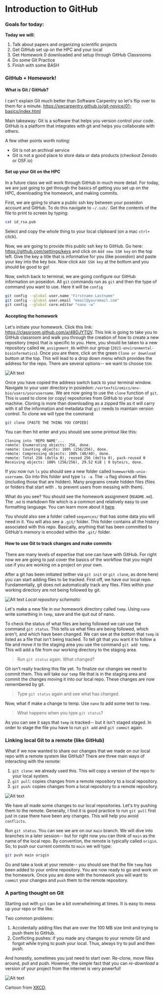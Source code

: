 # Introduction to GitHub

### Goals for today: 
**Today we will:**
1. Talk about papers and organizing scientific projects
1. Get GitHub set up on the HPC and your local
2. Get Homework 0 downloaded and setup through GitHub Classrooms
3. Do some Git Practice
4. Finish with some BASH

### GitHub + Homework! 
#### What is Git / GitHub? 
I can't explain Git much better than Software Carpentry so let's flip over to them for a minute. https://swcarpentry.github.io/git-novice/01-basics/index.html

Main takeaway:  Git is a software that helps you version control your code. GitHub is a platform that integrates with git and helps you collaborate with others. 

A few other points worth noting: 
- Git is not an archival service
- Git is not a good place to store data or data products (checkout Zenodo or OSF.io)

#### Set up your Git on the HPC
In a future class we will work through GitHub in much more detail. For today, we are just going to get through the basics of getting you set up on the HPC,  downloading the homework, and making commits. 

First, we are going to share a public ssh key between your poseidon account and GitHub. To do this navigate to `~/.ssh/`. Get the contents of the file to print to screen by typing: 

```bash
cat id_rsa.pub
```
Select and copy the whole thing to your local clipboard (on a mac `ctrl+` click). 

Now, we are going to provide this public ssh key to GitHub. Go here: https://github.com/settings/keys and click on `Add new SSH key` on the top left. Give the key a title that is informative for you (like poseidon) and paste your key into the key box. Now click `Add SSH key` at the bottom and you should be good to go!

Now, switch back to terminal, we are going configure our GitHub information on poseidon. All `git` commands run as `git` and then the type of command you want to use. Here it will be `config`

```bash
git config --global user.name "Firstname Lastname" 
git config --global user.email "email@youremail.com"
git config --global core.editor "nano -w"
```

#### Accepting the homework
Let's initiate your homework. Click this link: https://classroom.github.com/a/48DJYTQV. This link is going to take you to GitHub classroom and walk you through the creation of how to create a new repository (repo) that is specific to you. Here, you should be taken to a new repository called `HW_assignment_0b` within our group (`2021-environmental-bioinformatics`). Once you are there, click on the green `Clone or download` buttom at the top. This will lead to a drop down menu which provides the address for the repo. There are several options-- we want to choose `SSH`.  

![Alt text](images/repo-example.png)

Once you have copied the address switch back to your terminal window. Navigate to your user directory in posiedon: `/vortexfs1/omics/env-bio/users/yourusername`. We are now going to use the `clone` function of `git`. This is used to clone (or copy) repositories from GitHub to your local machine. Cloning is more than downloading as a zipped file as it will carry with it all the information and metadata that `git` needs to maintain version control. To clone we will type the command: 

```bash
git clone [PASTE THE THING YOU COPIED]
```  
You can then hit enter and you should see some printout like this: 

```
Cloning into 'REPO NAME'...
remote: Enumerating objects: 256, done.
remote: Counting objects: 100% (256/256), done.
remote: Compressing objects: 100% (40/40), done.
remote: Total 256 (delta 0), reused 256 (delta 0), pack-reused 0
Receiving objects: 100% (256/256), 29.52 KiB | 0 bytes/s, done.
```

If you now run `ls` you should see a new folder called `homework0b-unix-username`. Go into this folder and type `ls -a`.  The `-a` flag shows all files (including those that are hidden). Many programs create hidden files (files or folders that start with `.` to prevent users from messing with them). 

What do you see? You should see the homework assignment (`README.md`). The `.md` is markdown file which is a common and relatively easy to use formatting language. You can learn more about it [here](https://guides.github.com/features/mastering-markdown/). 

You should also see a folder called `sequences/` that has some data you will need in it. You will also see a `.git/` folder. This folder contains all the history associated with this repo. Basically, anything that has been committed to GitHub's memory is encoded within the `.git/` folder. 

#### How to use Git to track changes and make commits
There are many levels of expertise that one can have with GitHub. For right now we are going to just cover the basics of the workflow that you might use if you are working on a project on your own. 

After a git has been initiated (either via `git init` or `git clone`, as done here) you can start adding files to be tracked. First off, we have our local repo. Fundamentally, git does not automatically track any files. Files within your working directory are not being followed by git. 

![Alt text](images/github-local.png)
*Local repository schematic* 

Let's make a new file in  our homework directory called `temp`. Using `nano` write something in `temp`, save and the quit out of nano. 
 
To check the status of what files are being followed we can use the command `git status`. This tells us what files are being followed, which aren't, and which have been changed. We can see at the bottom that `temp` is listed as a file that isn't being tracked. To tell git that you want it to follow a file and move it to the staging area you use the command `git add temp`. This will add a file from our working directory to the staging area.  

> Run `git status` again. What changed? 

Git isn't really tracking this file yet. To finalize our changes we need to commit them. This will take our `temp` file that is in the staging area and commit the changes moving it into our local repo. These changes are now remembered by git. 

> Type `git status` again and see what has changed. 

Now, what if make a change to temp. Use `nano` to add some text to `temp`. 
> What happens when you type `git status`? 

As you can see it says that `temp` is tracked-- but it isn't staged staged. In order to stage the file you have to run `git add` and `git commit` again. 

### Linking local Git to a remote (like GitHub)
What if we now wanted to share our changes that we made on our local repo with a remote system like GitHub? There are three main ways of interacting with the remote: 
1. `git clone`: we already used this. This will copy a version of the repo to your local system. 
2. `git pull`: copies changes from a remote repository to a local repository.
3. `git push`:  copies changes from a local repository to a remote repository.

![Alt text](images/github-local-remote.png)

We have all made some changes to our local repositories. Let's try pushing them to the remote. Generally, I find it is good practice to run `git pull` first just in case there have been any changes. This will help you avoid `conflicts`. 

Run `git status`. You can see we are on our `main` branch. We will dive into branches in a later session-- but for right now you can think of `main` as the name of the local repo. By convention, the remote is typically called `origin`. So, to push our current commits to `main` we will type:

```bash
git push main origin 
``` 
Go and take a look at your remote-- you should see that the file `temp` has been added to your online repository. You are now ready to go and work on the homework. Once you are done with the homework you will want to `commit` your changes and `push` them to the remote repository. 

### A parting thought on Git

Starting out with `git` can be a bit overwhelming at times. It is easy to mess up your repo or the like. 

Two common problems: 
1. Accidentally adding files that are over the 100 MB size limit and trying to push them to GitHub. 
2. Conflicting pushes: if you made any changes to your remote Git and forgot while trying to push your local. Thus, always try to pull and then push. 

And honestly, sometimes you just need to start over. Re-clone, move files around, pull and push. However, the simple fact that you can *re-download* a version of your project from the internet is very powerful! 

![Alt text](images/xkcd.png)

Cartoon from [XKCD](https://xkcd.com/1597/).
